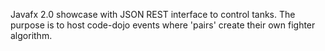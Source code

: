 Javafx 2.0 showcase with JSON REST interface to control tanks. The purpose is to host code-dojo events where 'pairs' create their own fighter algorithm.